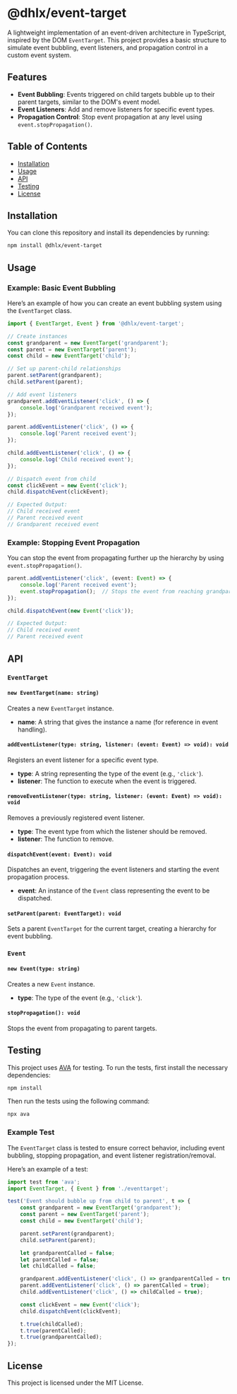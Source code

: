 
# @dhlx/event-target

A lightweight implementation of an event-driven architecture in TypeScript, inspired by the DOM `EventTarget`. This project provides a basic structure to simulate event bubbling, event listeners, and propagation control in a custom event system.

## Features

- **Event Bubbling**: Events triggered on child targets bubble up to their parent targets, similar to the DOM's event model.
- **Event Listeners**: Add and remove listeners for specific event types.
- **Propagation Control**: Stop event propagation at any level using `event.stopPropagation()`.

## Table of Contents

- [Installation](#installation)
- [Usage](#usage)
- [API](#api)
- [Testing](#testing)
- [License](#license)

## Installation

You can clone this repository and install its dependencies by running:

```bash
npm install @dhlx/event-target
```

## Usage

### Example: Basic Event Bubbling

Here’s an example of how you can create an event bubbling system using the `EventTarget` class.

```typescript
import { EventTarget, Event } from '@dhlx/event-target';

// Create instances
const grandparent = new EventTarget('grandparent');
const parent = new EventTarget('parent');
const child = new EventTarget('child');

// Set up parent-child relationships
parent.setParent(grandparent);
child.setParent(parent);

// Add event listeners
grandparent.addEventListener('click', () => {
    console.log('Grandparent received event');
});

parent.addEventListener('click', () => {
    console.log('Parent received event');
});

child.addEventListener('click', () => {
    console.log('Child received event');
});

// Dispatch event from child
const clickEvent = new Event('click');
child.dispatchEvent(clickEvent);

// Expected Output:
// Child received event
// Parent received event
// Grandparent received event
```

### Example: Stopping Event Propagation

You can stop the event from propagating further up the hierarchy by using `event.stopPropagation()`.

```typescript
parent.addEventListener('click', (event: Event) => {
    console.log('Parent received event');
    event.stopPropagation();  // Stops the event from reaching grandparent
});

child.dispatchEvent(new Event('click'));

// Expected Output:
// Child received event
// Parent received event
```

## API

### `EventTarget`

#### `new EventTarget(name: string)`

Creates a new `EventTarget` instance.

- **name**: A string that gives the instance a name (for reference in event handling).

#### `addEventListener(type: string, listener: (event: Event) => void): void`

Registers an event listener for a specific event type.

- **type**: A string representing the type of the event (e.g., `'click'`).
- **listener**: The function to execute when the event is triggered.

#### `removeEventListener(type: string, listener: (event: Event) => void): void`

Removes a previously registered event listener.

- **type**: The event type from which the listener should be removed.
- **listener**: The function to remove.

#### `dispatchEvent(event: Event): void`

Dispatches an event, triggering the event listeners and starting the event propagation process.

- **event**: An instance of the `Event` class representing the event to be dispatched.

#### `setParent(parent: EventTarget): void`

Sets a parent `EventTarget` for the current target, creating a hierarchy for event bubbling.

### `Event`

#### `new Event(type: string)`

Creates a new `Event` instance.

- **type**: The type of the event (e.g., `'click'`).

#### `stopPropagation(): void`

Stops the event from propagating to parent targets.

## Testing

This project uses [AVA](https://github.com/avajs/ava) for testing. To run the tests, first install the necessary dependencies:

```bash
npm install
```

Then run the tests using the following command:

```bash
npx ava
```

### Example Test

The `EventTarget` class is tested to ensure correct behavior, including event bubbling, stopping propagation, and event listener registration/removal.

Here’s an example of a test:

```typescript
import test from 'ava';
import EventTarget, { Event } from './eventtarget';

test('Event should bubble up from child to parent', t => {
    const grandparent = new EventTarget('grandparent');
    const parent = new EventTarget('parent');
    const child = new EventTarget('child');

    parent.setParent(grandparent);
    child.setParent(parent);

    let grandparentCalled = false;
    let parentCalled = false;
    let childCalled = false;

    grandparent.addEventListener('click', () => grandparentCalled = true);
    parent.addEventListener('click', () => parentCalled = true);
    child.addEventListener('click', () => childCalled = true);

    const clickEvent = new Event('click');
    child.dispatchEvent(clickEvent);

    t.true(childCalled);
    t.true(parentCalled);
    t.true(grandparentCalled);
});
```

## License

This project is licensed under the MIT License.
